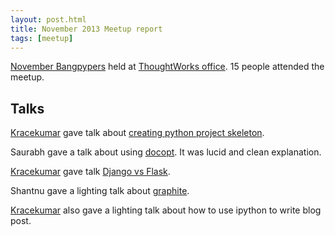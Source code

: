 ```yaml
---
layout: post.html
title: November 2013 Meetup report
tags: [meetup]
---
```


[November Bangpypers](www.meetup.com/BangPypers/events/125797522/) held at [ThoughtWorks office](https://www.google.co.in/maps/preview#!q=ThoughtWorks%2C+147%2FF%2C+2nd+Floor%2C+ACR+Mansion%2C+8th+Main+Rd%2C+3rd+Block%2C+Koramangala%2C+Bangalore%2C+Karnataka%2C+560034%2C+Koramangala+3+Block%2C+Koramangala%2C+Bangalore%2C+Karnataka&data=!4m15!2m14!1m13!1s0x3bae14053a4499f5%3A0xe2b2b820791f972d!3m8!1m3!1d228436!2d77.6309395!3d12.9539974!3m2!1i1280!2i705!4f13.1!4m2!3d12.928713!4d77.62889). 15 people attended the meetup.

Talks
---

[Kracekumar][] gave talk about [creating python project skeleton](https://speakerdeck.com/kracekumar/creating-python-project-structure).

<script async class="speakerdeck-embed" data-id="8506ea6030f00131c6a20e119e1f0349" data-ratio="0.707182320441989" src="//speakerdeck.com/assets/embed.js"></script>

Saurabh gave a talk about using [docopt](https://github.com/saurabh-hirani/talks/tree/master/docopt). It was lucid and clean explanation.

[Kracekumar][] gave talk [Django vs Flask](https://speakerdeck.com/kracekumar/django-vs-flask).

<script async class="speakerdeck-embed" data-id="c2641fa030ef013117604a6663548e9a" data-ratio="0.707182320441989" src="//speakerdeck.com/assets/embed.js"></script>

Shantnu gave a lighting talk about [graphite](http://graphite.wikidot.com/).

[Kracekumar][] also gave a lighting talk about how to use ipython to write blog post.

[kracekumar]: https://twitter.com/kracetheking
